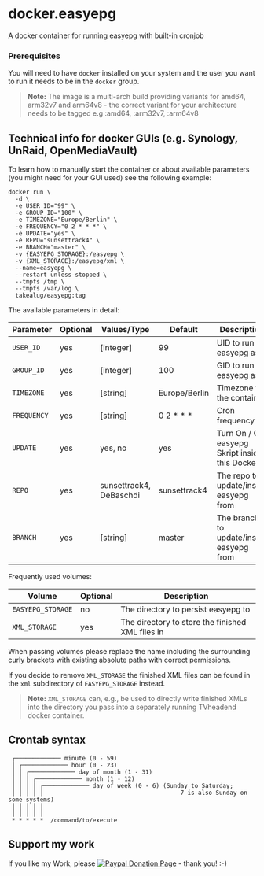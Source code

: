# docker.easyepg
A docker container for running easyepg with built-in cronjob

### Prerequisites
You will need to have `docker` installed on your system and the user you want to run it needs to be in the `docker` group.

> **Note:** The image is a multi-arch build providing variants for amd64, arm32v7 and arm64v8 - the correct variant for your architecture needs to be tagged e.g :amd64, :arm32v7, :arm64v8

## Technical info for docker GUIs (e.g. Synology, UnRaid, OpenMediaVault)
To learn how to manually start the container or about available parameters (you might need for your GUI used) see the following example:

```
docker run \
  -d \
  -e USER_ID="99" \
  -e GROUP_ID="100" \
  -e TIMEZONE="Europe/Berlin" \
  -e FREQUENCY="0 2 * * *" \
  -e UPDATE="yes" \
  -e REPO="sunsettrack4" \
  -e BRANCH="master" \
  -v {EASYEPG_STORAGE}:/easyepg \
  -v {XML_STORAGE}:/easyepg/xml \
  --name=easyepg \
  --restart unless-stopped \
  --tmpfs /tmp \
  --tmpfs /var/log \
  takealug/easyepg:tag
```

The available parameters in detail:

| Parameter | Optional | Values/Type | Default | Description |
| ---- | --- | --- | --- | --- |
| `USER_ID` | yes | [integer] | 99 | UID to run easyepg as |
| `GROUP_ID` | yes | [integer] | 100 | GID to run easyepg as |
| `TIMEZONE` | yes | [string] | Europe/Berlin | Timezone for the container |
| `FREQUENCY` | yes | [string] | 0 2 * * * | Cron frequency |
| `UPDATE` | yes | yes, no | yes | Turn On / Off easyepg Skript inside this Docker |
| `REPO` | yes | sunsettrack4, DeBaschdi | sunsettrack4 | The repo to update/install easyepg from |
| `BRANCH` | yes | [string] | master | The branch to update/install easyepg from |

Frequently used volumes:
 
| Volume | Optional | Description |
| ---- | --- | --- |
| `EASYEPG_STORAGE` | no | The directory to persist easyepg to |
| `XML_STORAGE` | yes | The directory to store the finished XML files in |

When passing volumes please replace the name including the surrounding curly brackets with existing absolute paths with correct permissions.

If you decide to remove `XML_STORAGE` the finished XML files can be found in the `xml` subdirectory of `EASYEPG_STORAGE` instead.

> **Note:** `XML_STORAGE` can, e.g., be used to directly write finished XMLs into the directory you pass into a separately running TVheadend docker container. 

## Crontab syntax
```
 ┌───────────── minute (0 - 59)
 │ ┌───────────── hour (0 - 23)
 │ │ ┌───────────── day of month (1 - 31)
 │ │ │ ┌───────────── month (1 - 12)
 │ │ │ │ ┌───────────── day of week (0 - 6) (Sunday to Saturday;
 │ │ │ │ │                                       7 is also Sunday on some systems)
 │ │ │ │ │
 │ │ │ │ │
 * * * * *  /command/to/execute
```

## Support my work
If you like my Work, please [![Paypal Donation Page](https://www.paypalobjects.com/en_US/i/btn/btn_donate_SM.gif)](https://paypal.me/DeBaschdi) - thank you! :-)
